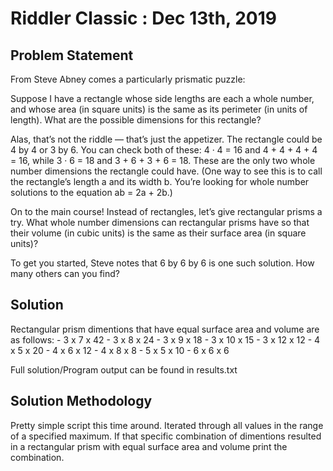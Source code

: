 # Riddler Classic : Dec 13th, 2019


## Problem Statement

From Steve Abney comes a particularly prismatic puzzle:

Suppose I have a rectangle whose side lengths are each a whole number, and whose area (in square units) is the same as its perimeter (in units of length). What are the possible dimensions for this rectangle?

Alas, that’s not the riddle — that’s just the appetizer. The rectangle could be 4 by 4 or 3 by 6. You can check both of these: 4 · 4 = 16 and 4 + 4 + 4 + 4 = 16, while 3 · 6 = 18 and 3 + 6 + 3 + 6 = 18. These are the only two whole number dimensions the rectangle could have. (One way to see this is to call the rectangle’s length a and its width b. You’re looking for whole number solutions to the equation ab = 2a + 2b.)

On to the main course! Instead of rectangles, let’s give rectangular prisms a try. What whole number dimensions can rectangular prisms have so that their volume (in cubic units) is the same as their surface area (in square units)?

To get you started, Steve notes that 6 by 6 by 6 is one such solution. How many others can you find?

## Solution

Rectangular prism dimentions that have equal surface area and volume are as follows:
    - 3 x 7 x 42
    - 3 x 8 x 24
    - 3 x 9 x 18
    - 3 x 10 x 15
    - 3 x 12 x 12
    - 4 x 5 x 20
    - 4 x 6 x 12
    - 4 x 8 x 8
    - 5 x 5 x 10
    - 6 x 6 x 6

Full solution/Program output can be found in results.txt


## Solution Methodology

Pretty simple script this time around.  Iterated through all values in the range of a specified maximum.  If that specific combination of dimentions resulted in a rectangular prism with equal surface area and volume print the combination.

